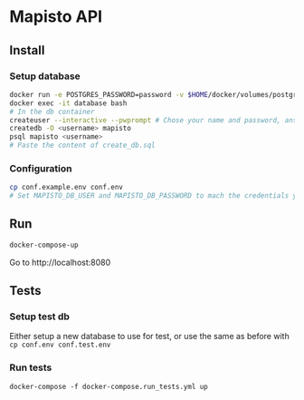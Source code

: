 # Mapisto API
## Install
### Setup database
```bash
docker run -e POSTGRES_PASSWORD=password -v $HOME/docker/volumes/postgres:/var/lib/postgresql/data --name database postgres:12-alpine &
docker exec -it database bash
# In the db container
createuser --interactive --pwprompt # Chose your name and password, answer no to all questions
createdb -O <username> mapisto
psql mapisto <username>
# Paste the content of create_db.sql
```
### Configuration
```bash
cp conf.example.env conf.env
# Set MAPISTO_DB_USER and MAPISTO_DB_PASSWORD to mach the credentials you set up the db with
```
## Run
```bash
docker-compose-up
```
Go to http://localhost:8080

## Tests
### Setup test db
Either setup a new database to use for test, or use the same as before with `cp conf.env conf.test.env`
### Run tests
`docker-compose -f docker-compose.run_tests.yml up`
